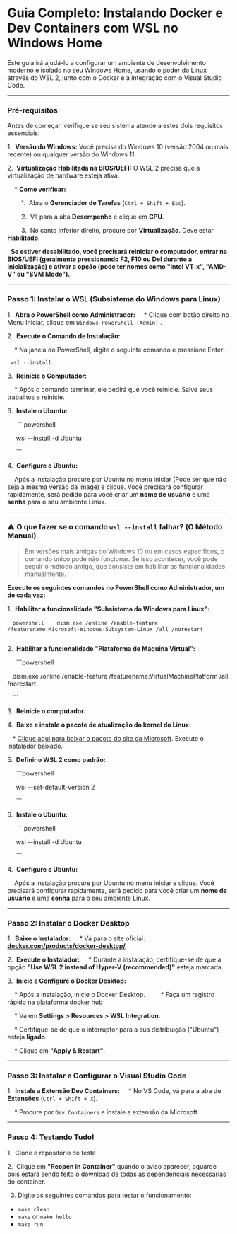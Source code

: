 # Guia Completo: Instalando Docker e Dev Containers com WSL no Windows Home

  

Este guia irá ajudá-lo a configurar um ambiente de desenvolvimento moderno e isolado no seu Windows Home, usando o poder do Linux através do WSL 2, junto com o Docker e a integração com o Visual Studio Code.

  

---

  

### Pré-requisitos

  

Antes de começar, verifique se seu sistema atende a estes dois requisitos essenciais:

  

1.  **Versão do Windows:** Você precisa do Windows 10 (versão 2004 ou mais recente) ou qualquer versão do Windows 11.

2.  **Virtualização Habilitada na BIOS/UEFI:** O WSL 2 precisa que a virtualização de hardware esteja ativa.

    * **Como verificar:**

        1.  Abra o **Gerenciador de Tarefas** (`Ctrl + Shift + Esc`).

        2.  Vá para a aba **Desempenho** e clique em **CPU**.

        3.  No canto inferior direito, procure por **Virtualização**. Deve estar **Habilitado**.



  **Se estiver desabilitado, você precisará reiniciar o computador, entrar na BIOS/UEFI (geralmente pressionando F2, F10 ou Del durante a inicialização) e ativar a opção (pode ter nomes como "Intel VT-x", "AMD-V" ou "SVM Mode").**

  

---

  

### Passo 1: Instalar o WSL (Subsistema do Windows para Linux)

1.  **Abra o PowerShell como Administrador:**
    * Clique com botão direito no Menu Iniciar, clique em `Windows PowerShell (Admin)` .

2.  **Execute o Comando de Instalação:**

    * Na janela do PowerShell, digite o seguinte comando e pressione Enter:
```powershell
 wsl --install
```


3.  **Reinicie o Computador:**

    * Após o comando terminar, ele pedirá que você reinicie. Salve seus trabalhos e reinicie.

6.  **Instale o Ubuntu:**

      ```powershell

     wsl --install -d Ubuntu

     ```
  

4.  **Configure o Ubuntu:**

    Após a instalação procure por Ubuntu no menu iniciar (Pode ser que não seja a mesma versão da image) e clique. Você precisará  configurar rapidamente, será pedido para você criar um **nome de usuário** e uma **senha** para o seu ambiente Linux. 

---
### ⚠️ O que fazer se o comando `wsl --install` falhar? (O Método Manual)

  

> Em versões mais antigas do Windows 10 ou em casos específicos, o comando único pode não funcionar. Se isso acontecer, você pode seguir o método antigo, que consiste em habilitar as funcionalidades manualmente.

  

**Execute os seguintes comandos no PowerShell como Administrador, um de cada vez:**

  

1.  **Habilitar a funcionalidade "Subsistema do Windows para Linux":**

   ```powershell
   dism.exe /online /enable-feature /featurename:Microsoft-Windows-Subsystem-Linux /all /norestart     
   ```

  

2.  **Habilitar a funcionalidade "Plataforma de Máquina Virtual":**

     ```powershell

   dism.exe /online /enable-feature /featurename:VirtualMachinePlatform /all /norestart

   ```

  

3.  **Reinicie o computador.**

  

4.  **Baixe e instale o pacote de atualização do kernel do Linux:**

   * [Clique aqui para baixar o pacote do site da Microsoft](https://wslstorestorage.blob.core.windows.net/wslblob/wsl_update_x64.msi). Execute o instalador baixado.

  

5.  **Definir o WSL 2 como padrão:**

     ```powershell

     wsl --set-default-version 2

     ```

  

6.  **Instale o Ubuntu:**

      ```powershell

     wsl --install -d Ubuntu

     ```

  
4.  **Configure o Ubuntu:**

    Após a instalação procure por Ubuntu no menu iniciar e clique. Você precisará  configurar rapidamente, será pedido para você criar um **nome de usuário** e uma **senha** para o seu ambiente Linux.

---
### Passo 2: Instalar o Docker Desktop
  1.  **Baixe o Instalador:**
    * Vá para o site oficial: [**docker.com/products/docker-desktop/**](https://www.docker.com/products/docker-desktop/)

2.  **Execute o Instalador:**
    * Durante a instalação, certifique-se de que a opção **"Use WSL 2 instead of Hyper-V (recommended)"** esteja marcada.

3.  **Inicie e Configure o Docker Desktop:**

    * Após a instalação, inicie o Docker Desktop.
    
    * Faça um registro rápido na plataforma docker hub

    * Vá em **Settings > Resources > WSL Integration**.

    * Certifique-se de que o interruptor para a sua distribuição ("Ubuntu") esteja **ligado**.

    * Clique em **"Apply & Restart"**.

  

---

  

### Passo 3: Instalar e Configurar o Visual Studio Code

1.  **Instale a Extensão Dev Containers:**
    * No VS Code, vá para a aba de **Extensões** (`Ctrl + Shift + X`).

    * Procure por `Dev Containers` e instale a extensão da Microsoft.

  

---
### Passo 4: Testando Tudo!

1.  Clone o repositório de teste

2.  Clique em **"Reopen in Container"** quando o aviso aparecer, aguarde pois estárá sendo feito o download de todas as dependenciais necessárias do container. 

3. Digite os seguintes comandos para testar o funcionamento:
- `make clean` 
- `make` or `make hello`
- `make run`

 

